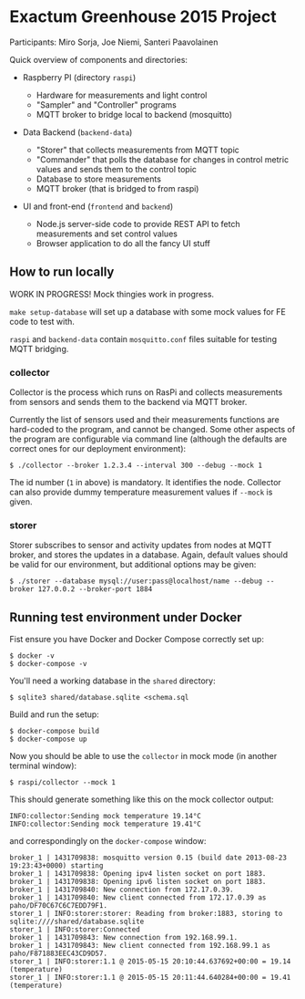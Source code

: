 # Exactum Greenhouse 2015 Project

Participants: Miro Sorja, Joe Niemi, Santeri Paavolainen

Quick overview of components and directories:

* Raspberry PI (directory `raspi`)

    * Hardware for measurements and light control
	* "Sampler" and "Controller" programs
	* MQTT broker to bridge local to backend (mosquitto)

* Data Backend (`backend-data`)

    * "Storer" that collects measurements from MQTT topic
    * "Commander" that polls the database for changes in control
      metric values and sends them to the control topic
    * Database to store measurements
	* MQTT broker (that is bridged to from raspi)

* UI and front-end (`frontend` and `backend`)

    * Node.js server-side code to provide REST API to fetch
      measurements and set control values
	* Browser application to do all the fancy UI stuff

## How to run locally

WORK IN PROGRESS! Mock thingies work in progress.

`make setup-database` will set up a database with some mock values for
FE code to test with.

`raspi` and `backend-data` contain `mosquitto.conf` files suitable for
testing MQTT bridging.

### collector

Collector is the process which runs on RasPi and collects measurements
from sensors and sends them to the backend via MQTT broker.

Currently the list of sensors used and their measurements functions
are hard-coded to the program, and cannot be changed. Some other
aspects of the program are configurable via command line (although the
defaults are correct ones for our deployment environment):

    $ ./collector --broker 1.2.3.4 --interval 300 --debug --mock 1

The id number (`1` in above) is mandatory. It identifies the
node. Collector can also provide dummy temperature measurement values
if `--mock` is given.

### storer

Storer subscribes to sensor and activity updates from nodes at MQTT
broker, and stores the updates in a database. Again, default values
should be valid for our environment, but additional options may be
given:

    $ ./storer --database mysql://user:pass@localhost/name --debug --broker 127.0.0.2 --broker-port 1884

## Running test environment under Docker

Fist ensure you have Docker and Docker Compose correctly set up:

    $ docker -v
    $ docker-compose -v

You'll need a working database in the `shared` directory:

    $ sqlite3 shared/database.sqlite <schema.sql

Build and run the setup:

    $ docker-compose build
    $ docker-compose up

Now you should be able to use the `collector` in mock mode (in another
terminal window):

    $ raspi/collector --mock 1

This should generate something like this on the mock collector output:

    INFO:collector:Sending mock temperature 19.14°C
    INFO:collector:Sending mock temperature 19.41°C

and correspondingly on the `docker-compose` window:

    broker_1 | 1431709838: mosquitto version 0.15 (build date 2013-08-23 19:23:43+0000) starting
    broker_1 | 1431709838: Opening ipv4 listen socket on port 1883.
    broker_1 | 1431709838: Opening ipv6 listen socket on port 1883.
    broker_1 | 1431709840: New connection from 172.17.0.39.
    broker_1 | 1431709840: New client connected from 172.17.0.39 as paho/DF70C67C6C7EDD79F1.
    storer_1 | INFO:storer:storer: Reading from broker:1883, storing to sqlite:////shared/database.sqlite
    storer_1 | INFO:storer:Connected
    broker_1 | 1431709843: New connection from 192.168.99.1.
    broker_1 | 1431709843: New client connected from 192.168.99.1 as paho/F871883EEC43CD9D57.
    storer_1 | INFO:storer:1.1 @ 2015-05-15 20:10:44.637692+00:00 = 19.14      (temperature)
    storer_1 | INFO:storer:1.1 @ 2015-05-15 20:11:44.640284+00:00 = 19.41      (temperature)
